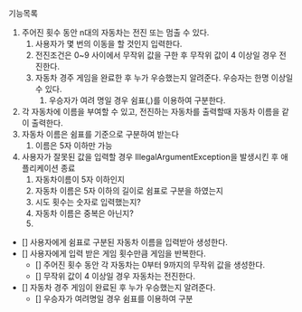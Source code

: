기능목록
1. 주어진 횟수 동안 n대의 자동차는 전진 또는 멈출 수 있다.
   1. 사용자가 몇 번의 이동을 할 것인지 입력한다.
   2. 전진조건은 0~9 사이에서 무작위 값을 구한 후 무작위 값이 4 이상일 경우 전진한다.
   3. 자동차 경주 게임을 완료한 후 누가 우승했는지 알려준다. 우승자는 한명 이상일 수 있다.
      1. 우승자가 여려 명일 경우 쉼표(,)를 이용하여 구분한다.
2. 각 자동차에 이름을 부여할 수 있고, 전진하는 자동차를 출력할때 자동차 이름을 같이 출력한다.
3. 자동차 이름은 쉼표를 기준으로 구분하여 받는다
   1. 이름은 5자 이하만 가능
4. 사용자가 잘못된 값을 입력할 경우 IllegalArgumentException을 발생시킨 후 애플리케이션 종료
   1. 자동차이름이 5자 이하인지 
   2. 자동차 이름은 5자 이하의 길이로 쉼표로 구분을 하였는지
   2. 시도 횟수는 숫자로 입력했는지?
   3. 자동차 이름은 중복은 아닌지?
   4. 


- [] 사용자에게 쉼표로 구분된 자동차 이름을 입력받아 생성한다.
- [] 사용자에게 입력 받은 게임 횟수만큼 게임을 반복한다.
  - [] 주어진 횟수 동안 각 자동차는 0부터 9까지의 무작위 값을 생성한다.
  - [] 무작위 값이 4 이상일 경우 자동차는 전진한다.
- [] 자동차 경주 게임이 완료된 후 누가 우승했는지 알려준다.
  - [] 우승자가 여려명일 경우 쉼표를 이용하여 구분
